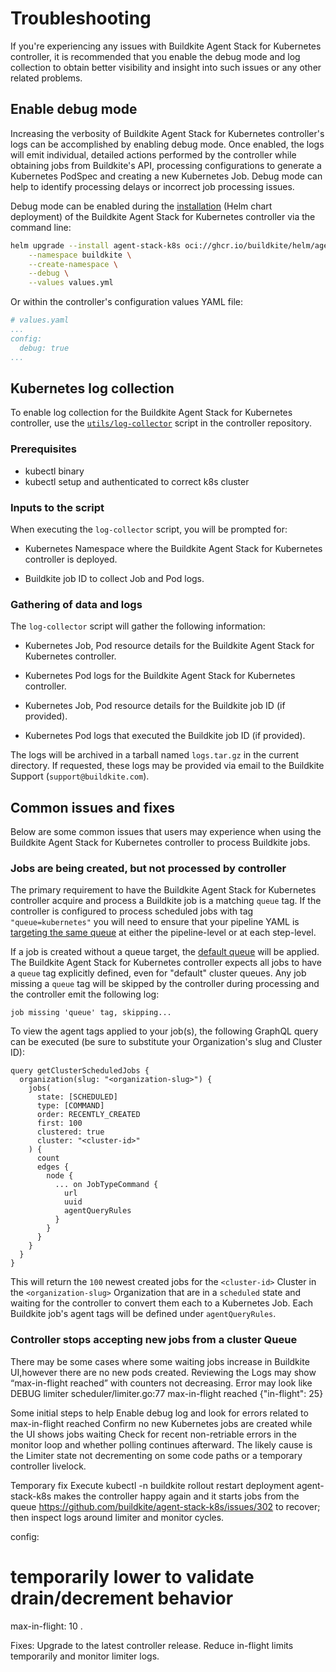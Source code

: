 # Troubleshooting

If you're experiencing any issues with Buildkite Agent Stack for Kubernetes controller, it is recommended that you enable the debug mode and log collection to obtain better visibility and insight into such issues or any other related problems.

## Enable debug mode

Increasing the verbosity of Buildkite Agent Stack for Kubernetes controller's logs can be accomplished by enabling debug mode. Once enabled, the logs will emit individual, detailed actions performed by the controller while obtaining jobs from Buildkite's API, processing configurations to generate a Kubernetes PodSpec and creating a new Kubernetes Job. Debug mode can help to identify processing delays or incorrect job processing issues.

Debug mode can be enabled during the [installation](/docs/agent/v3/agent-stack-k8s/installation) (Helm chart deployment) of the Buildkite Agent Stack for Kubernetes controller via the command line:

```bash
helm upgrade --install agent-stack-k8s oci://ghcr.io/buildkite/helm/agent-stack-k8s \
    --namespace buildkite \
    --create-namespace \
    --debug \
    --values values.yml
```

Or within the controller's configuration values YAML file:

```yaml
# values.yaml
...
config:
  debug: true
...
```

## Kubernetes log collection

To enable log collection for the Buildkite Agent Stack for Kubernetes controller, use the [`utils/log-collector`](https://github.com/buildkite/agent-stack-k8s/blob/main/utils/log-collector) script in the controller repository.

### Prerequisites

- kubectl binary
- kubectl setup and authenticated to correct k8s cluster

### Inputs to the script

When executing the `log-collector` script, you will be prompted for:

- Kubernetes Namespace where the Buildkite Agent Stack for Kubernetes controller is deployed.

- Buildkite job ID to collect Job and Pod logs.

### Gathering of data and logs

The `log-collector` script will gather the following information:

- Kubernetes Job, Pod resource details for the Buildkite Agent Stack for Kubernetes controller.

- Kubernetes Pod logs for the Buildkite Agent Stack for Kubernetes controller.

- Kubernetes Job, Pod resource details for the Buildkite job ID (if provided).

- Kubernetes Pod logs that executed the Buildkite job ID (if provided).

The logs will be archived in a tarball named `logs.tar.gz` in the current directory. If requested, these logs may be provided via email to the Buildkite Support (`support@buildkite.com`).

## Common issues and fixes

Below are some common issues that users may experience when using the Buildkite Agent Stack for Kubernetes controller to process Buildkite jobs.

### Jobs are being created, but not processed by controller

The primary requirement to have the Buildkite Agent Stack for Kubernetes controller acquire and process a Buildkite job is a matching `queue` tag. If the controller is configured to process scheduled jobs with tag `"queue=kubernetes"` you will need to ensure that your pipeline YAML is [targeting the same queue](https://buildkite.com/docs/agent/v3/queues#targeting-a-queue) at either the pipeline-level or at each step-level.

If a job is created without a queue target, the [default queue](https://buildkite.com/docs/agent/v3/queues#the-default-queue) will be applied. The Buildkite Agent Stack for Kubernetes controller expects all jobs to have a `queue` tag explicitly defined, even for "default" cluster queues. Any job missing a `queue` tag will be skipped by the controller during processing and the controller emit the following log:

```
job missing 'queue' tag, skipping...
```

To view the agent tags applied to your job(s), the following GraphQL query can be executed (be sure to substitute your Organization's slug and Cluster ID):

```
query getClusterScheduledJobs {
  organization(slug: "<organization-slug>") {
    jobs(
      state: [SCHEDULED]
      type: [COMMAND]
      order: RECENTLY_CREATED
      first: 100
      clustered: true
      cluster: "<cluster-id>"
    ) {
      count
      edges {
        node {
          ... on JobTypeCommand {
            url
            uuid
            agentQueryRules
          }
        }
      }
    }
  }
}
```

This will return the `100` newest created jobs for the `<cluster-id>` Cluster in the `<organization-slug>` Organization that are in a `scheduled` state and waiting for the controller to convert them each to a Kubernetes Job. Each Buildkite job's agent tags will be defined under `agentQueryRules`.

### Controller stops accepting new jobs from a cluster Queue

There may be some cases where some waiting jobs increase in Buildkite UI,however there are no new pods created.
Reviewing the Logs may show “max-in-flight reached” with counters not decreasing.
Error may look like 
DEBUG	limiter	scheduler/limiter.go:77	max-in-flight reached	{"in-flight": 25}

Some initial steps to help 
Enable debug log and look for errors related to max-in-flight reached
Confirm no new Kubernetes jobs are created while the UI shows jobs waiting 
Check for recent non-retriable errors in the monitor loop and whether polling continues afterward.
The likely cause is the Limiter state not decrementing on some code paths or a temporary controller livelock.

Temporary fix 
Execute kubectl -n buildkite rollout restart deployment agent-stack-k8s makes the controller happy again and it starts jobs from the queue https://github.com/buildkite/agent-stack-k8s/issues/302
to recover; then inspect logs around limiter and monitor cycles.

config:
  # temporarily lower to validate drain/decrement behavior
  max-in-flight: 10
.

Fixes:
Upgrade to the latest controller release.
Reduce in-flight limits temporarily and monitor limiter logs.
